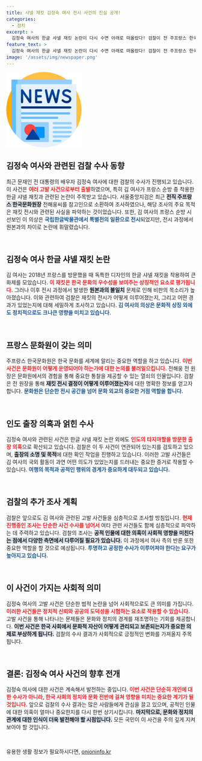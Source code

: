 ```yaml
---
title: 샤넬 재킷 김정숙 여사 전시 사건의 진실 공개!
categories:
  - 정치
excerpt: >
  김정숙 여사의 한글 샤넬 재킷 논란이 다시 수면 아래로 떠올랐다! 검찰이 전 주프랑스 한국문화원장을 조사하며, 의혹의 실체를 파헤치고 있다. 과연 그 진실은 무엇일까?
feature_text: >
  김정숙 여사의 한글 샤넬 재킷 논란이 다시 수면 아래로 떠올랐다! 검찰이 전 주프랑스 한국문화원장을 조사하며, 의혹의 실체를 파헤치고 있다. 과연 그 진실은 무엇일까?
image: '/assets/img/newspaper.png'
---
```


<p><img src="/assets/img/newspaper.png" alt="kimp 속보" /></p>

<h2 data-ke-size="size26">김정숙 여사와 관련된 검찰 수사 동향</h2>

<p data-ke-size="size16">최근 문재인 전 대통령의 배우자 김정숙 여사에 대한 검찰의 수사가 진행되고 있습니다. 이 사건은 <b><span style="color: #ee2323;">여러 고발 사건으로부터 출발</span></b>하였으며, 특히 김 여사가 프랑스 순방 중 착용한 한글 샤넬 재킷과 관련된 논란이 주목받고 있습니다. 서울중앙지검은 최근 <b><span style="background-color: #21538527;">전직 주프랑스 한국문화원장</span></b> 전해웅씨를 참고인으로 소환하여 조사하였으나, 해당 조사의 주요 목적은 재킷 전시와 관련된 사실을 파악하는 것이었습니다. 또한, 김 여사의 프랑스 순방 시 선보인 이 의상은 <b><span style="color: #1a5490;">국립한글박물관에서 특별전의 일환으로 전시</span></b>되었지만, 전시 과정에서 원본과의 차이로 논란에 휘말렸습니다.</p>

<p data-ke-size="size16">&nbsp;</p>

<h2 data-ke-size="size26">김정숙 여사 한글 샤넬 재킷 논란</h2>

<p data-ke-size="size16">김 여사는 2018년 프랑스를 방문했을 때 독특한 디자인의 한글 샤넬 재킷을 착용하여 큰 화제를 모았습니다. <b><span style="color: #ee2323;">이 재킷은 한국 문화의 우수성을 보여주는 상징적인 요소로 평가됩니다.</span></b> 그러나 이후 전시 과정에서 발생한 <b><span style="background-color: #21538527;">원본과의 불일치</span></b> 문제로 인해 비판의 목소리가 높아졌습니다. 이와 관련하여 검찰은 재킷의 전시가 어떻게 이루어졌는지, 그리고 어떤 경과가 있었는지에 대해 세밀하게 조사하고 있습니다. <b><span style="color: #1a5490;">김 여사의 의상은 문화적 상징 외에도 정치적으로도 크나큰 영향을 미치고 있습니다.</span></b></p>

<p data-ke-size="size16">&nbsp;</p>

<h2 data-ke-size="size26">프랑스 문화원이 갖는 의미</h2>

<p data-ke-size="size16">주프랑스 한국문화원은 한국 문화를 세계에 알리는 중요한 역할을 하고 있습니다. <b><span style="color: #ee2323;">이번 사건은 문화원이 어떻게 운영되어야 하는가에 대한 논의를 불러일으킵니다.</span></b> 전해웅 전 원장은 문화원에서의 경험을 통해 중요한 통찰을 제공할 수 있는 열쇠의 인물입니다. 검찰은 전 원장을 통해 <b><span style="background-color: #21538527;">재킷 전시 결정이 어떻게 이루어졌는지</span></b>에 대한 명확한 정보를 얻고자 합니다. <b><span style="color: #1a5490;">문화원은 단순한 전시 공간을 넘어 문화 외교의 중요한 거점 역할을 합니다.</span></b></p>

<p data-ke-size="size16">&nbsp;</p>

<h2 data-ke-size="size26">인도 출장 의혹과 얽힌 수사</h2>

<p data-ke-size="size16">김정숙 여사와 관련된 사건은 한글 샤넬 재킷 논란 외에도 <b><span style="color: #ee2323;">인도의 타지마할을 방문한 출장 의혹</span></b>으로 확산되고 있습니다. 검찰은 이 두 사건이 연관되어 있는지를 검토하고 있으며, <b><span style="background-color: #21538527;">출장의 소명 및 목적</span></b>에 대한 확인 작업을 진행하고 있습니다. 이러한 고발 사건들은 김 여사의 국외 활동이 과연 어떤 의도가 있었는지를 드러내는 중요한 증거로 작용할 수 있습니다. <b><span style="color: #1a5490;">여행의 목적과 공적인 행위의 경계가 중요하게 대두되고 있습니다.</span></b></p>

<p data-ke-size="size16">&nbsp;</p>

<h2 data-ke-size="size26">검찰의 추가 조사 계획</h2>

<p data-ke-size="size16">검찰은 앞으로도 김 여사와 관련된 고발 사건들을 심층적으로 조사할 방침입니다. <b><span style="color: #ee2323;">현재 진행중인 조사는 단순한 사건 수사를 넘어서</span></b> 여타 관련 사건들도 함께 심층적으로 파악하는 데 주력하고 있습니다. 검찰의 조사는 <b><span style="background-color: #21538527;">공적 인물에 대한 의혹이 사회적 영향을 미친다는 점에서 다양한 측면에서 다루어질 필요가 있습니다.</span></b> 이 과정에서 여사 측의 반론 또한 중요한 역할을 할 것으로 예상됩니다. <b><span style="color: #1a5490;">투명하고 공정한 수사가 이루어져야 한다는 요구가 높아지고 있습니다.</span></b></p>

<p data-ke-size="size16">&nbsp;</p>

<h2 data-ke-size="size26">이 사건이 가지는 사회적 의미</h2>

<p data-ke-size="size16">김정숙 여사의 고발 사건은 단순한 법적 논란을 넘어 사회적으로도 큰 의미를 가집니다. <b><span style="color: #ee2323;">이러한 사건들은 정치적 신뢰와 공공의 도덕성을 시험하는 요소로 작용할 수 있습니다.</span></b> 고발 사건을 통해 나타나는 문제들은 문화와 정치의 경계를 재조명하는 기회를 제공합니다. <b><span style="background-color: #21538527;">이번 사건은 한국 사회에서 문화적 자산이 어떻게 관리되고 보존되는지가 중요한 의제로 부상하게 됩니다.</span></b> 검찰의 수사 결과가 사회적으로 긍정적인 변화를 가져올지 주목됩니다.</p>

<p data-ke-size="size16">&nbsp;</p>

<h2 data-ke-size="size26">결론: 김정숙 여사 사건의 향후 전개</h2>

<p data-ke-size="size16">김정숙 여사에 대한 사건은 계속해서 발전하는 중입니다. <b><span style="color: #ee2323;">이번 사건은 단순히 개인에 대한 수사가 아니라, 한국 사회의 정치와 문화 전반에 걸쳐 영향을 미치는 중요한 계기가 될 것입니다.</span></b> 앞으로 검찰의 수사 결과는 많은 사람들에게 관심을 끌고 있으며, 공적인 인물에 대한 의혹이 얼마나 중요한지를 다시 한번 상기시킵니다. <b><span style="background-color: #21538527;">마지막으로, 문화와 정치의 관계에 대한 인식이 더욱 발전해야 할 시점입니다.</span></b> 모든 국민이 이 사건을 주의 깊게 지켜보아야 할 것입니다.</p>

<p data-ke-size="size16">&nbsp;</p>
유용한 생활 정보가 필요하시다면, <a href="https://onioninfo.kr" rel="dofollow">onioninfo.kr</a>


